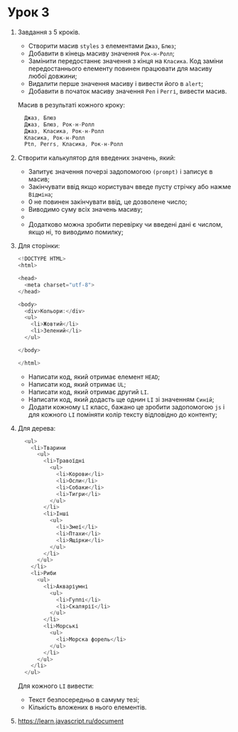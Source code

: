 # Урок 3

1. Завдання з 5 кроків.
    * Створити масив ```styles``` з елементами ```Джаз```, ```Блюз```;
    * Добавити в кінець масиву значення ```Рок-н-Ролл```;
    * Замінити передостаннє значення з кінця на ```Класика```. Код заміни передостаннього елементу повинен працювати для масиву любої довжини;
    * Видалити перше значення масиву і вивести його в ```alert```;
    * Добавити в початок масиву значення ```Реп``` і ```Реггі```, вивести масив.

    Масив в результаті кожного кроку:
    ```js
      Джаз, Блюз
      Джаз, Блюз, Рок-н-Ролл
      Джаз, Класика, Рок-н-Ролл
      Класика, Рок-н-Ролл
      Рtп, Реггs, Класика, Рок-н-Ролл
    ```
2. Створити калькулятор для введених значень, який:
    * Запитує значення почерзі задопомогою ```(prompt)``` і записує в масив;
    * Закінчувати ввід якщо користувач введе пусту стрічку або нажме ```Відміна```;
    * 0 не повинен закінчувати ввід, це дозволене число;
    * Виводимо суму всіх значень масиву;
    *
    * Додатково можна зробити перевірку чи введені дані є числом, якщо ні, то виводимо помилку;
      
3. Для сторінки:
    ``` js
    <!DOCTYPE HTML>
    <html>

    <head>
      <meta charset="utf-8">
    </head>

    <body>
      <div>Кольори:</div>
      <ul>
        <li>Жовтий</li>
        <li>Зелений</li>
      </ul>

    </body>

    </html>
    ```
    * Написати код, який отримає елемент ```HEAD```;
    * Написати код, який отримає ```UL```;
    * Написати код, який отримає другий ```LI```.
    * Написати код, який додасть ще однин ```LI``` зі значенням ```Синій```;
    * Додати кожному ```LI``` класс, бажано це зробити задопомогою ```js``` і для кожного ```LI``` поміняти колір тексту відповідно до контенту;

4. Для дерева:

   ``` js
     <ul>
       <li>Тварини
         <ul>
           <li>Травоїдні
             <ul>
               <li>Корови</li>
               <li>Осли</li>
               <li>Собаки</li>
               <li>Тигри</li>
             </ul>
           </li>
           <li>Інші
             <ul>
               <li>Змеї</li>
               <li>Птахи</li>
               <li>Ящірки</li>
             </ul>
           </li>
         </ul>
       </li>
       <li>Риби
         <ul>
           <li>Акваріумні
             <ul>
               <li>Гуппі</li>
               <li>Скалярії</li>
             </ul>
           </li>
           <li>Морські
             <ul>
               <li>Морска форель</li>
             </ul>
           </li>
         </ul>
       </li>
     </ul>
   ```
   Для кожного ```LI``` вивести:
   * Текст безпосередньо в самуму тезі;
   * Кількість вложених в нього елементів.


5. https://learn.javascript.ru/document



